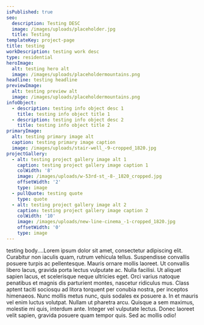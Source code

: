 ```yaml
---
isPublished: true
seo:
  description: Testing DESC
  image: /images/uploads/placeholder.jpg
  title: Testing
templateKey: project-page
title: testing
workDescription: testing work desc
type: residential
heroImage:
  alt: testing hero alt
  image: /images/uploads/placeholdermountains.png
headline: testing headline
previewImage:
  alt: testing preview alt
  image: /images/uploads/placeholdermountains.png
infoObject:
  - description: testing info object desc 1
    title: testing info object title 1
  - description: testing info object desc 2
    title: testing info object title 2
primaryImage:
  alt: testing primary image alt
  caption: testing primary image caption
  image: /images/uploads/stair-well_-9-cropped_1820.jpg
projectGallery:
  - alt: testing project gallery image alt 1
    caption: testing project gallery image caption 1
    colWidth: '8'
    image: /images/uploads/w-53rd-st_-8-_1820_cropped.jpg
    offsetWidth: '2'
    type: image
  - pullQuote: testing quote
    type: quote
  - alt: testing project gallery image alt 2
    caption: testing project gallery image caption 2
    colWidth: '10'
    image: /images/uploads/new-line-cinema_-1-cropped_1820.jpg
    offsetWidth: '0'
    type: image
---
```

testing body....Lorem ipsum dolor sit amet, consectetur adipiscing elit. Curabitur non iaculis quam, rutrum vehicula tellus. Suspendisse convallis posuere turpis ac pellentesque. Mauris ornare mollis laoreet. Ut convallis libero lacus, gravida porta lectus vulputate ac. Nulla facilisi. Ut aliquet sapien lacus, et scelerisque neque ultricies eget. Orci varius natoque penatibus et magnis dis parturient montes, nascetur ridiculus mus. Class aptent taciti sociosqu ad litora torquent per conubia nostra, per inceptos himenaeos. Nunc mollis metus nunc, quis sodales ex posuere a. In et mauris vel enim luctus volutpat. Nullam ut pharetra arcu. Quisque a sem maximus, molestie mi quis, interdum ante. Integer vel vulputate lectus. Donec laoreet velit sapien, gravida posuere quam tempor quis. Sed ac mollis odio!
